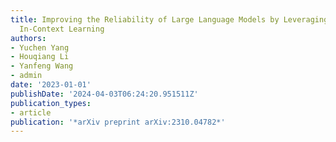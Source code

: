 ```yaml
---
title: Improving the Reliability of Large Language Models by Leveraging Uncertainty-Aware
  In-Context Learning
authors:
- Yuchen Yang
- Houqiang Li
- Yanfeng Wang
- admin
date: '2023-01-01'
publishDate: '2024-04-03T06:24:20.951511Z'
publication_types:
- article
publication: '*arXiv preprint arXiv:2310.04782*'
---
```

